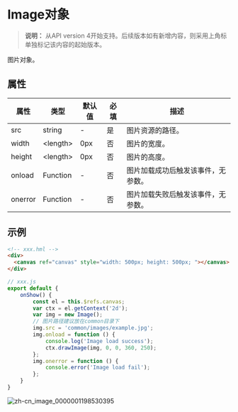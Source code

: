 # Image对象
<!--Kit: ArkUI-->
<!--Subsystem: ArkUI-->
<!--Owner: @sd-wu-->
<!--SE: @sunbees-->
<!--TSE: @liuli0427-->

>  **说明：**
>  从API version 4开始支持。后续版本如有新增内容，则采用上角标单独标记该内容的起始版本。

图片对象。


## 属性

| 属性      | 类型             | 默认值  | 必填   | 描述                |
| ------- | -------------- | ---- | ---- | ----------------- |
| src     | string         | -    | 是    | 图片资源的路径。          |
| width   | &lt;length&gt; | 0px  | 否    | 图片的宽度。            |
| height  | &lt;length&gt; | 0px  | 否    | 图片的高度。            |
| onload  | Function       | -    | 否    | 图片加载成功后触发该事件，无参数。 |
| onerror | Function       | -    | 否    | 图片加载失败后触发该事件，无参数。 |


## 示例

```html
<!-- xxx.hml -->
<div>
  <canvas ref="canvas" style="width: 500px; height: 500px; "></canvas>
</div>
```

```js
// xxx.js
export default {
    onShow() {
        const el = this.$refs.canvas;
        var ctx = el.getContext('2d');
        var img = new Image();
        // 图片路径建议放在common目录下
        img.src = 'common/images/example.jpg';
        img.onload = function () {
            console.log('Image load success');
            ctx.drawImage(img, 0, 0, 360, 250);
        };
        img.onerror = function () {
            console.error('Image load fail');
        };
    }
}
```


![zh-cn_image_0000001198530395](figures/zh-cn_image_0000001198530395.png)
